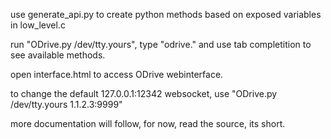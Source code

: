 use generate_api.py to create python methods based on exposed variables in low_level.c

run "ODrive.py /dev/tty.yours", type "odrive." and use tab completition to see available methods.  

open interface.html to access ODrive webinterface.

to change the default 127.0.0.1:12342 websocket, use "ODrive.py /dev/tty.yours 1.1.2.3:9999"

more documentation will follow, for now, read the source, its short. 

